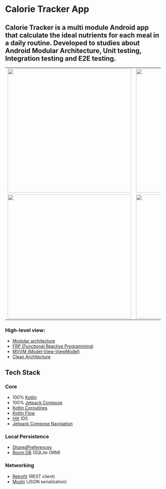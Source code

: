 # Calorie Tracker App
## Calorie Tracker is a multi module Android app that calculate the ideal nutrients for each meal in a daily routine. Developed to studies about Android Modular Architecture, Unit testing, Integration testing and E2E testing.

|                                                                                                                             |             |
|:---------------------------------------------------------------------------------------------------------------------------:|    :----:   | 
| <img src="https://github.com/derlandyb/CaloryTracker/assets/1301100/96ee719e-c688-4b0c-ad6f-9f2c5fbbf435" height="400" />   |  <img src="https://github.com/derlandyb/CaloryTracker/assets/1301100/fe305e04-8cd6-4a19-ab4f-d0cd50aa054d" height="400" />  |
| <img src="https://github.com/derlandyb/CaloryTracker/assets/1301100/99beedda-cebb-4679-9062-55ce0c61fd71" height="400" />  |  <img src="https://github.com/derlandyb/CaloryTracker/assets/1301100/8bc1ce1c-80f2-42bb-a160-3609787c4b00" height="400" />  |


### High-level view:

- [Modular architecture](https://android-developers.googleblog.com/2022/09/announcing-new-guide-to-android-app-modularization.html)
- [FRP (Functional Reactive Programming)](https://www.toptal.com/android/functional-reactive-programming-part-1)
- [MVVM (Model-View-ViewModel)](https://www.techtarget.com/whatis/definition/Model-View-ViewModel#:~:text=Model%2DView%2DViewModel%20(MVVM)%20is%20a%20software%20design,Ken%20Cooper%20and%20John%20Gossman.)
- [Clean Architecture](https://www.amazon.com/Clean-Architecture-Craftsmans-Software-Structure/dp/0134494164/ref=asc_df_0134494164/?tag=googleshopp00-20&linkCode=df0&hvadid=379726160779&hvpos=&hvnetw=g&hvrand=13366789383996027308&hvpone=&hvptwo=&hvqmt=&hvdev=c&hvdvcmdl=&hvlocint=&hvlocphy=9101050&hvtargid=pla-423658477418&psc=1&mcid=5207d568cee83006a8daea3090fc38ad)


## Tech Stack

### Core

- 100% [Kotlin](https://kotlinlang.org/)
- 100% [Jetpack Compose](https://developer.android.com/jetpack/compose)
- [Kotlin Coroutines](https://kotlinlang.org/docs/coroutines-overview.html)
- [Kotlin Flow](https://kotlinlang.org/docs/flow.html)
- [Hilt](https://dagger.dev/hilt/) (DI)
- [Jetpack Compose Navigation](https://developer.android.com/jetpack/compose/navigation)

### Local Persistence
- [SharedPreferences](https://developer.android.com/reference/kotlin/android/content/SharedPreferences)
- [Room DB](https://developer.android.com/training/data-storage/room) (SQLite ORM)

### Networking
- [Retrofit](https://square.github.io/retrofit/) (REST client)
- [Moshi](https://github.com/square/moshi) (JSON serialization)
